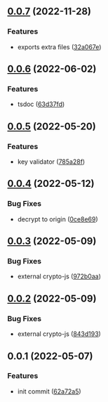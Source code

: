 ## [0.0.7](https://github.com/qxy-fe/qxy-cipher/compare/v0.0.6...v0.0.7) (2022-11-28)


### Features

* exports extra files ([32a067e](https://github.com/qxy-fe/qxy-cipher/commit/32a067e5996aa501ead4a2a3ee9924296f6da813))



## [0.0.6](https://github.com/qxy-fe/qxy-cipher/compare/v0.0.5...v0.0.6) (2022-06-02)


### Features

* tsdoc ([63d37fd](https://github.com/qxy-fe/qxy-cipher/commit/63d37fd5741caeb333b3f84ebe2603401f9a7dd9))



## [0.0.5](https://github.com/qxy-fe/qxy-cipher/compare/v0.0.4...v0.0.5) (2022-05-20)


### Features

* key validator ([785a28f](https://github.com/qxy-fe/qxy-cipher/commit/785a28fd74f9720976a304cbd1111eabb40a02b5))



## [0.0.4](https://github.com/qxy-fe/qxy-cipher/compare/v0.0.3...v0.0.4) (2022-05-12)


### Bug Fixes

* decrypt to origin ([0ce8e69](https://github.com/qxy-fe/qxy-cipher/commit/0ce8e691bb96d3886cbb8ba0687b5c9e9df5962e))



## [0.0.3](https://github.com/qxy-fe/qxy-cipher/compare/v0.0.2...v0.0.3) (2022-05-09)


### Bug Fixes

* external crypto-js ([972b0aa](https://github.com/qxy-fe/qxy-cipher/commit/972b0aac01dc1d067f7b46be03c6f616796634ab))



## [0.0.2](https://github.com/qxy-fe/qxy-cipher/compare/v0.0.1...v0.0.2) (2022-05-09)


### Bug Fixes

* external crypto-js ([843d193](https://github.com/qxy-fe/qxy-cipher/commit/843d193d6aa0a0ee9e5d54c2ca04a264bfe19586))



## 0.0.1 (2022-05-07)


### Features

* init commit ([62a72a5](https://github.com/qxy-fe/qxy-cipher/commit/62a72a5aa3a2e486093d406d0d71678a970a1825))



